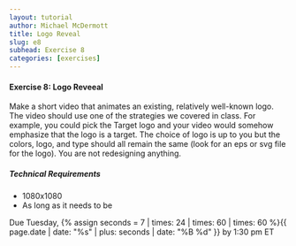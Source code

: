 ```yaml
---
layout: tutorial
author: Michael McDermott
title: Logo Reveal
slug: e8
subhead: Exercise 8
categories: [exercises]
---
```

#### Exercise 8: Logo Reveeal
Make a short video that animates an existing, relatively well-known logo. The video should use one of the strategies we covered in class. For example, you could pick the Target logo and your video would somehow emphasize that the logo is a target. The choice of logo is up to you but the colors, logo, and type should all remain the same (look for an eps or svg file for the logo). You are not redesigning anything.

##### Technical Requirements
* 1080x1080
* As long as it needs to be

<span class="due">Due Tuesday, {% assign seconds = 7 | times: 24 | times: 60 | times: 60 %}{{ page.date | date: "%s" | plus: seconds | date: "%B %d" }} by 1:30 pm ET</span>
